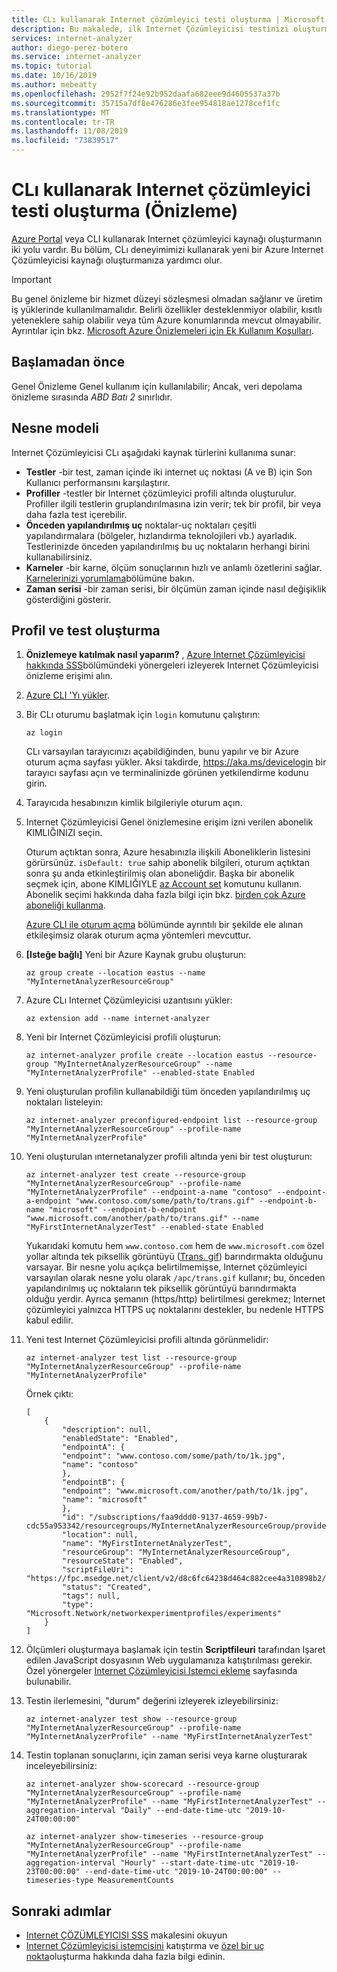 ```yaml
---
title: CLı kullanarak Internet çözümleyici testi oluşturma | Microsoft Docs
description: Bu makalede, ilk Internet Çözümleyicisi testinizi oluşturmayı öğrenin.
services: internet-analyzer
author: diego-perez-botero
ms.service: internet-analyzer
ms.topic: tutorial
ms.date: 10/16/2019
ms.author: mebeatty
ms.openlocfilehash: 2952f7f24e92b952daafa682eee9d4605537a37b
ms.sourcegitcommit: 35715a7df8e476286e3fee954818ae1278cef1fc
ms.translationtype: MT
ms.contentlocale: tr-TR
ms.lasthandoff: 11/08/2019
ms.locfileid: "73839517"
---
```

# <a name="create-an-internet-analyzer-test-using-cli-preview"></a>CLı kullanarak Internet çözümleyici testi oluşturma (Önizleme)

[Azure Portal](internet-analyzer-create-test-portal.md) veya CLI kullanarak Internet çözümleyici kaynağı oluşturmanın iki yolu vardır. Bu bölüm, CLı deneyimimizi kullanarak yeni bir Azure Internet Çözümleyicisi kaynağı oluşturmanıza yardımcı olur. 


> [!IMPORTANT]
> Bu genel önizleme bir hizmet düzeyi sözleşmesi olmadan sağlanır ve üretim iş yüklerinde kullanılmamalıdır. Belirli özellikler desteklenmiyor olabilir, kısıtlı yeteneklere sahip olabilir veya tüm Azure konumlarında mevcut olmayabilir. Ayrıntılar için bkz. [Microsoft Azure Önizlemeleri için Ek Kullanım Koşulları](https://azure.microsoft.com/support/legal/preview-supplemental-terms/).
>

## <a name="before-you-begin"></a>Başlamadan önce

Genel Önizleme Genel kullanım için kullanılabilir; Ancak, veri depolama önizleme sırasında *ABD Batı 2* sınırlıdır.

## <a name="object-model"></a>Nesne modeli
Internet Çözümleyicisi CLı aşağıdaki kaynak türlerini kullanıma sunar:
* **Testler** -bir test, zaman içinde iki internet uç noktası (A ve B) için Son Kullanıcı performansını karşılaştırır.
* **Profiller** -testler bir Internet çözümleyici profili altında oluşturulur. Profiller ilgili testlerin gruplandırılmasına izin verir; tek bir profil, bir veya daha fazla test içerebilir.
* **Önceden yapılandırılmış uç** noktalar-uç noktaları çeşitli yapılandırmalara (bölgeler, hızlandırma teknolojileri vb.) ayarladık. Testlerinizde önceden yapılandırılmış bu uç noktaların herhangi birini kullanabilirsiniz.
* **Karneler** -bir karne, ölçüm sonuçlarının hızlı ve anlamlı özetlerini sağlar. [Karnelerinizi yorumlama](internet-analyzer-scorecard.md)bölümüne bakın.
* **Zaman serisi** -bir zaman serisi, bir ölçümün zaman içinde nasıl değişiklik gösterdiğini gösterir.

## <a name="profile-and-test-creation"></a>Profil ve test oluşturma
1. **Önizlemeye katılmak nasıl yaparım?** , [Azure Internet Çözümleyicisi hakkında SSS](internet-analyzer-faq.md)bölümündeki yönergeleri izleyerek Internet Çözümleyicisi önizleme erişimi alın.
2. [Azure CLI 'Yı yükler](https://docs.microsoft.com/cli/azure/install-azure-cli?view=azure-cli-latest).
3. Bir CLı oturumu başlatmak için `login` komutunu çalıştırın:
    ```azurecli-interactive
    az login
    ```

    CLı varsayılan tarayıcınızı açabildiğinden, bunu yapılır ve bir Azure oturum açma sayfası yükler.
    Aksi takdirde, https://aka.ms/devicelogin bir tarayıcı sayfası açın ve terminalinizde görünen yetkilendirme kodunu girin.

4. Tarayıcıda hesabınızın kimlik bilgileriyle oturum açın.

5. Internet Çözümleyicisi Genel önizlemesine erişim izni verilen abonelik KIMLIĞINIZI seçin.

    Oturum açtıktan sonra, Azure hesabınızla ilişkili Aboneliklerin listesini görürsünüz. `isDefault: true` sahip abonelik bilgileri, oturum açtıktan sonra şu anda etkinleştirilmiş olan aboneliğdir. Başka bir abonelik seçmek için, abone KIMLIĞIYLE [az Account set](https://docs.microsoft.com/cli/azure/account#az-account-set) komutunu kullanın. Abonelik seçimi hakkında daha fazla bilgi için bkz. [birden çok Azure aboneliği kullanma](https://docs.microsoft.com/cli/azure/manage-azure-subscriptions-azure-cli?view=azure-cli-latest).

    [Azure CLI ile oturum açma](https://docs.microsoft.com/cli/azure/authenticate-azure-cli?view=azure-cli-latest) bölümünde ayrıntılı bir şekilde ele alınan etkileşimsiz olarak oturum açma yöntemleri mevcuttur.

6. **[Isteğe bağlı]** Yeni bir Azure Kaynak grubu oluşturun:
    ```azurecli-interactive
    az group create --location eastus --name "MyInternetAnalyzerResourceGroup"
    ```

7. Azure CLı Internet Çözümleyicisi uzantısını yükler:
     ```azurecli-interactive
    az extension add --name internet-analyzer
    ```

8. Yeni bir Internet Çözümleyicisi profili oluşturun:
    ```azurecli-interactive
    az internet-analyzer profile create --location eastus --resource-group "MyInternetAnalyzerResourceGroup" --name "MyInternetAnalyzerProfile" --enabled-state Enabled
    ```

9. Yeni oluşturulan profilin kullanabildiği tüm önceden yapılandırılmış uç noktaları listeleyin:
    ```azurecli-interactive
    az internet-analyzer preconfigured-endpoint list --resource-group "MyInternetAnalyzerResourceGroup" --profile-name "MyInternetAnalyzerProfile"
    ```

10. Yeni oluşturulan ınternetanalyzer profili altında yeni bir test oluşturun:
    ```azurecli-interactive
    az internet-analyzer test create --resource-group "MyInternetAnalyzerResourceGroup" --profile-name "MyInternetAnalyzerProfile" --endpoint-a-name "contoso" --endpoint-a-endpoint "www.contoso.com/some/path/to/trans.gif" --endpoint-b-name "microsoft" --endpoint-b-endpoint "www.microsoft.com/another/path/to/trans.gif" --name "MyFirstInternetAnalyzerTest" --enabled-state Enabled
    ```

    Yukarıdaki komutu hem `www.contoso.com` hem de `www.microsoft.com` özel yollar altında tek piksellik görüntüyü ([Trans. gif](https://fpc.msedge.net/apc/trans.gif)) barındırmakta olduğunu varsayar. Bir nesne yolu açıkça belirtilmemişse, Internet çözümleyici varsayılan olarak nesne yolu olarak `/apc/trans.gif` kullanır; bu, önceden yapılandırılmış uç noktaların tek piksellik görüntüyü barındırmakta olduğu yerdir. Ayrıca şemanın (https/http) belirtilmesi gerekmez; Internet çözümleyici yalnızca HTTPS uç noktalarını destekler, bu nedenle HTTPS kabul edilir.

11. Yeni test Internet Çözümleyicisi profili altında görünmelidir:
    ```azurecli-interactive
    az internet-analyzer test list --resource-group "MyInternetAnalyzerResourceGroup" --profile-name "MyInternetAnalyzerProfile"
    ```

    Örnek çıktı:
    ````
    [
        {
            "description": null,
            "enabledState": "Enabled",
            "endpointA": {
            "endpoint": "www.contoso.com/some/path/to/1k.jpg",
            "name": "contoso"
            },
            "endpointB": {
            "endpoint": "www.microsoft.com/another/path/to/1k.jpg",
            "name": "microsoft"
            },
            "id": "/subscriptions/faa9ddd0-9137-4659-99b7-cdc55a953342/resourcegroups/MyInternetAnalyzerResourceGroup/providers/Microsoft.Network/networkexperimentprofiles/MyInternetAnalyzerProfile/experiments/MyFirstInternetAnalyzerTest",
            "location": null,
            "name": "MyFirstInternetAnalyzerTest",
            "resourceGroup": "MyInternetAnalyzerResourceGroup",
            "resourceState": "Enabled",
            "scriptFileUri": "https://fpc.msedge.net/client/v2/d8c6fc64238d464c882cee4a310898b2/ab.min.js",
            "status": "Created",
            "tags": null,
            "type": "Microsoft.Network/networkexperimentprofiles/experiments"
        }
    ]
    ````

12. Ölçümleri oluşturmaya başlamak için testin **Scriptfileuri** tarafından Işaret edilen JavaScript dosyasının Web uygulamanıza katıştırılması gerekir. Özel yönergeler [Internet Çözümleyicisi Istemci ekleme](internet-analyzer-embed-client.md) sayfasında bulunabilir.

13. Testin ilerlemesini, "durum" değerini izleyerek izleyebilirsiniz:
    ```azurecli-interactive
    az internet-analyzer test show --resource-group "MyInternetAnalyzerResourceGroup" --profile-name "MyInternetAnalyzerProfile" --name "MyFirstInternetAnalyzerTest"
    ```

14. Testin toplanan sonuçlarını, için zaman serisi veya karne oluşturarak inceleyebilirsiniz:
    ```azurecli-interactive
    az internet-analyzer show-scorecard --resource-group "MyInternetAnalyzerResourceGroup" --profile-name "MyInternetAnalyzerProfile" --name "MyFirstInternetAnalyzerTest" --aggregation-interval "Daily" --end-date-time-utc "2019-10-24T00:00:00"
    ```

    ```azurecli-interactive
    az internet-analyzer show-timeseries --resource-group "MyInternetAnalyzerResourceGroup" --profile-name "MyInternetAnalyzerProfile" --name "MyFirstInternetAnalyzerTest" --aggregation-interval "Hourly" --start-date-time-utc "2019-10-23T00:00:00" --end-date-time-utc "2019-10-24T00:00:00" --timeseries-type MeasurementCounts
    ```


## <a name="next-steps"></a>Sonraki adımlar

* [Internet ÇÖZÜMLEYICISI SSS](internet-analyzer-faq.md) makalesini okuyun
* [Internet Çözümleyicisi istemcisini](internet-analyzer-embed-client.md) katıştırma ve [özel bir uç nokta](internet-analyzer-custom-endpoint.md)oluşturma hakkında daha fazla bilgi edinin. 
